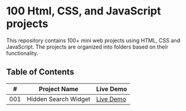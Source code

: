 
# 100 Html, CSS, and JavaScript projects

This repository contains 100+ mini web projects using HTML, CSS and JavaScript. The projects are organized into folders based on their functionality.

## Table of Contents
| **#** | **Project Name** | **Live Demo** |
|----------------|-----------------|----------|
| 001 | Hidden Search Widget | [Live Demo](https://codepen.io/alisajad001/pen/WNLLEBg)